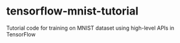 # tensorflow-mnist-tutorial
Tutorial code for training on MNIST dataset using high-level APIs in TensorFlow
